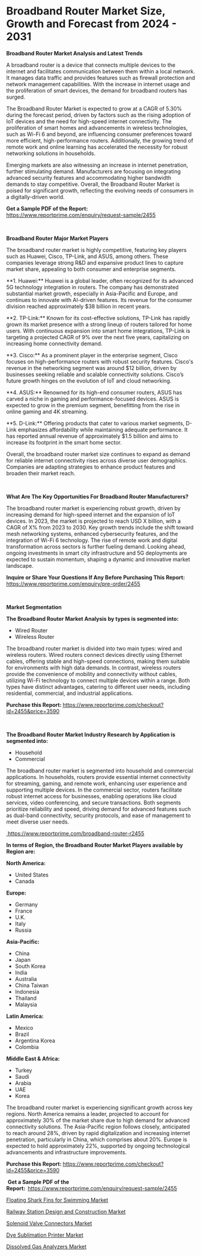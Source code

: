 <p><h1>Broadband Router Market Size, Growth and Forecast from 2024 - 2031</h1></p><p><strong>Broadband Router Market Analysis and Latest Trends</strong></p>
<p><p>A broadband router is a device that connects multiple devices to the internet and facilitates communication between them within a local network. It manages data traffic and provides features such as firewall protection and network management capabilities. With the increase in internet usage and the proliferation of smart devices, the demand for broadband routers has surged.</p><p>The Broadband Router Market is expected to grow at a CAGR of 5.30% during the forecast period, driven by factors such as the rising adoption of IoT devices and the need for high-speed internet connectivity. The proliferation of smart homes and advancements in wireless technologies, such as Wi-Fi 6 and beyond, are influencing consumer preferences toward more efficient, high-performance routers. Additionally, the growing trend of remote work and online learning has accelerated the necessity for robust networking solutions in households. </p><p>Emerging markets are also witnessing an increase in internet penetration, further stimulating demand. Manufacturers are focusing on integrating advanced security features and accommodating higher bandwidth demands to stay competitive. Overall, the Broadband Router Market is poised for significant growth, reflecting the evolving needs of consumers in a digitally-driven world.</p></p>
<p><strong>Get a Sample PDF of the Report:&nbsp;</strong> <a href="https://www.reportprime.com/enquiry/request-sample/2455">https://www.reportprime.com/enquiry/request-sample/2455</a></p>
<p>&nbsp;</p>
<p><strong>Broadband Router Major Market Players</strong></p>
<p><p>The broadband router market is highly competitive, featuring key players such as Huawei, Cisco, TP-Link, and ASUS, among others. These companies leverage strong R&D and expansive product lines to capture market share, appealing to both consumer and enterprise segments.</p><p>**1. Huawei:** Huawei is a global leader, often recognized for its advanced 5G technology integration in routers. The company has demonstrated substantial market growth, especially in Asia-Pacific and Europe, and continues to innovate with AI-driven features. Its revenue for the consumer division reached approximately $38 billion in recent years.</p><p>**2. TP-Link:** Known for its cost-effective solutions, TP-Link has rapidly grown its market presence with a strong lineup of routers tailored for home users. With continuous expansion into smart home integrations, TP-Link is targeting a projected CAGR of 9% over the next five years, capitalizing on increasing home connectivity demand.</p><p>**3. Cisco:** As a prominent player in the enterprise segment, Cisco focuses on high-performance routers with robust security features. Cisco's revenue in the networking segment was around $12 billion, driven by businesses seeking reliable and scalable connectivity solutions. Cisco’s future growth hinges on the evolution of IoT and cloud networking.</p><p>**4. ASUS:** Renowned for its high-end consumer routers, ASUS has carved a niche in gaming and performance-focused devices. ASUS is expected to grow in the premium segment, benefitting from the rise in online gaming and 4K streaming.</p><p>**5. D-Link:** Offering products that cater to various market segments, D-Link emphasizes affordability while maintaining adequate performance. It has reported annual revenue of approximately $1.5 billion and aims to increase its footprint in the smart home sector.</p><p>Overall, the broadband router market size continues to expand as demand for reliable internet connectivity rises across diverse user demographics. Companies are adapting strategies to enhance product features and broaden their market reach.</p></p>
<p>&nbsp;</p>
<p><strong>What Are The Key Opportunities For Broadband Router Manufacturers?</strong></p>
<p><p>The broadband router market is experiencing robust growth, driven by increasing demand for high-speed internet and the expansion of IoT devices. In 2023, the market is projected to reach USD X billion, with a CAGR of X% from 2023 to 2030. Key growth trends include the shift toward mesh networking systems, enhanced cybersecurity features, and the integration of Wi-Fi 6 technology. The rise of remote work and digital transformation across sectors is further fueling demand. Looking ahead, ongoing investments in smart city infrastructure and 5G deployments are expected to sustain momentum, shaping a dynamic and innovative market landscape.</p></p>
<p><strong>Inquire or Share Your Questions If Any Before Purchasing This Report:</strong> <a href="https://www.reportprime.com/enquiry/pre-order/2455">https://www.reportprime.com/enquiry/pre-order/2455</a></p>
<p>&nbsp;</p>
<p><strong>Market Segmentation</strong></p>
<p><strong>The Broadband Router Market Analysis by types is segmented into:</strong></p>
<p><ul><li>Wired Router</li><li>Wireless Router</li></ul></p>
<p><p>The broadband router market is divided into two main types: wired and wireless routers. Wired routers connect devices directly using Ethernet cables, offering stable and high-speed connections, making them suitable for environments with high data demands. In contrast, wireless routers provide the convenience of mobility and connectivity without cables, utilizing Wi-Fi technology to connect multiple devices within a range. Both types have distinct advantages, catering to different user needs, including residential, commercial, and industrial applications.</p></p>
<p><strong>Purchase this Report:&nbsp;</strong><a href="https://www.reportprime.com/checkout?id=2455&price=3590">https://www.reportprime.com/checkout?id=2455&price=3590</a></p>
<p>&nbsp;</p>
<p><strong>The Broadband Router Market Industry Research by Application is segmented into:</strong></p>
<p><ul><li>Household</li><li>Commercial</li></ul></p>
<p><p>The broadband router market is segmented into household and commercial applications. In households, routers provide essential internet connectivity for streaming, gaming, and remote work, enhancing user experience and supporting multiple devices. In the commercial sector, routers facilitate robust internet access for businesses, enabling operations like cloud services, video conferencing, and secure transactions. Both segments prioritize reliability and speed, driving demand for advanced features such as dual-band connectivity, security protocols, and ease of management to meet diverse user needs.</p></p>
<p><a href="https://www.reportprime.com/broadband-router-r2455">&nbsp;https://www.reportprime.com/broadband-router-r2455</a></p>
<p><strong>In terms of Region, the Broadband Router Market Players available by Region are:</strong></p>
<p>
    <p> <strong> North America: </strong>
        <ul>
            <li>United States</li>
            <li>Canada</li>
        </ul>
        </p> 
    <p> <strong> Europe: </strong>
        <ul>
            <li>Germany</li>
            <li>France</li>
            <li>U.K.</li>
            <li>Italy</li>
            <li>Russia</li>
        </ul>
        </p> 
    <p> <strong> Asia-Pacific: </strong>
        <ul>
            <li>China</li>
            <li>Japan</li>
            <li>South Korea</li>
            <li>India</li>
            <li>Australia</li>
            <li>China Taiwan</li>
            <li>Indonesia</li>
            <li>Thailand</li>
            <li>Malaysia</li>
        </ul>
        </p> 
    <p> <strong> Latin America: </strong>
        <ul>
            <li>Mexico</li>
            <li>Brazil</li>
            <li>Argentina Korea</li>
            <li>Colombia</li>
        </ul>
        </p> 
    <p> <strong> Middle East & Africa: </strong>
        <ul>
            <li>Turkey</li>
            <li>Saudi</li>
            <li>Arabia</li>
            <li>UAE</li>
            <li>Korea</li>
        </ul>
    </p>
    </p>
<p><p>The broadband router market is experiencing significant growth across key regions. North America remains a leader, projected to account for approximately 30% of the market share due to high demand for advanced connectivity solutions. The Asia-Pacific region follows closely, anticipated to reach around 28%, driven by rapid digitalization and increasing internet penetration, particularly in China, which comprises about 20%. Europe is expected to hold approximately 22%, supported by ongoing technological advancements and infrastructure improvements.</p></p>
<p><strong>Purchase this Report: </strong><a href="https://www.reportprime.com/checkout?id=2455&price=3590">https://www.reportprime.com/checkout?id=2455&price=3590</a></p>
<p>&nbsp;<strong>Get a Sample PDF of the Report:&nbsp;&nbsp;</strong><a href="https://www.reportprime.com/enquiry/request-sample/2455">https://www.reportprime.com/enquiry/request-sample/2455</a></p>
<p><strong></strong></p>
<p><p><a href="https://issuu.com/reportprime-2/docs/floating-shark-fins-for-swimming-ma_2f224390ec95c2">Floating Shark Fins for Swimming Market</a></p><p><a href="https://issuu.com/reportprime-2/docs/railway-station-design-and-construc_fb7bc2b845d8d9">Railway Station Design and Construction Market</a></p><p><a href="https://github.com/WillieWoodard/Market-Research-Report-List-6/blob/main/solenoid-valve-connectors-market.md">Solenoid Valve Connectors Market</a></p><p><a href="https://www.linkedin.com/pulse/market-trends-global-dye-sublimation-printer-forecast-analysis-h7wxe?trackingId=VVxd95qYRp2zmASVGaQqWw%3D%3D">Dye Sublimation Printer Market</a></p><p><a href="https://www.linkedin.com/pulse/how-regional-global-trends-shaping-dissolved-gas-analyzers-market-5miie?trackingId=m5gq6%2BLbTGS3G1sCCda5mQ%3D%3D">Dissolved Gas Analyzers Market</a></p></p>